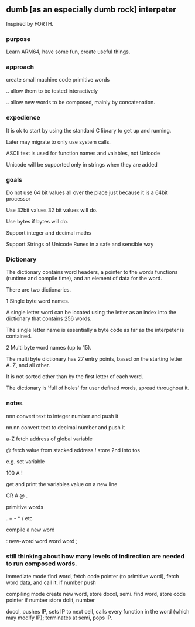 ## dumb [as an especially dumb rock] interpeter

Inspired by FORTH.

### purpose

Learn ARM64, have some fun, create useful things.


### approach

create small machine code primitive words 

 .. allow them to be tested interactively

 .. allow new words to be composed, mainly by concatenation.


### expedience

It is ok to start by using the standard C library to get up and running.

Later may migrate to only use system calls.

ASCII text is used for function names and vaiables, not Unicode

Unicode will be supported only in strings when they are added


### goals

Do not use 64 bit values all over the place just because it is a 64bit processor

Use 32bit values 32 bit values will do.

Use bytes if bytes will do.

Support integer and decimal maths

Support Strings of Unicode Runes in a safe and sensible way



### Dictionary

The dictionary contains word headers, a pointer to the words functions (runtime and compile time), and an element of data for the word.

There are two dictionaries.

1 Single byte word names.

A single letter word can be located using the letter as an index into the dictionary that contains 256 words.

The single letter name is essentially a byte code as far as the interpeter is contained.


2 Multi byte word names (up to 15).

The multi byte dictionary has 27 entry points, based on the starting letter A..Z, and all other.

It is not sorted other than by the first letter of each word.

The dictionary is 'full of holes' for user defined words, spread throughout it.




### notes

nnn      convert text to integer number and push it

nn.nn    convert text to decimal number and push it

a-Z      fetch address of global variable

@        fetch value from stacked address
!        store 2nd into tos

e.g. set variable

100 A !

get and print the variables value on a new line

CR A @ . 

primitive words

. + - * / etc

compile a new word

: new-word 
  word word word ;

### still thinking about how many levels of indirection are needed to run composed words.

immediate mode
find word, fetch code pointer (to primitive word), fetch word data, and call it.
    if number push

compiling mode
create new word, store docol, semi.
    find word, store code pointer
        if number store dolit, number

docol, pushes IP, sets IP to next cell, 
calls every function in the word (which may modify IP); terminates at semi, pops IP.









